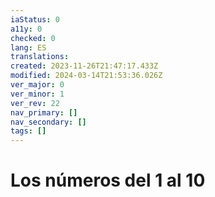 ```yaml
---
iaStatus: 0
a11y: 0
checked: 0
lang: ES
translations: 
created: 2023-11-26T21:47:17.433Z
modified: 2024-03-14T21:53:36.026Z
ver_major: 0
ver_minor: 1
ver_rev: 22
nav_primary: []
nav_secondary: []
tags: []
---
```

# Los números del 1 al 10
